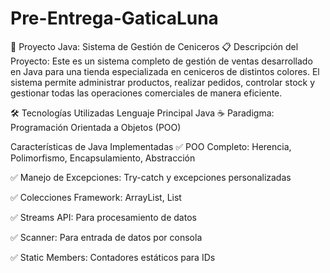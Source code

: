 # Pre-Entrega-GaticaLuna
🚀 Proyecto Java: Sistema de Gestión de Ceniceros
📋 Descripción del Proyecto:
Este es un sistema completo de gestión de ventas desarrollado en Java para una tienda especializada en ceniceros de distintos colores. El sistema permite administrar productos, realizar pedidos, controlar stock y gestionar todas las operaciones comerciales de manera eficiente.

🛠️ Tecnologías Utilizadas
Lenguaje Principal
Java ☕
Paradigma: Programación Orientada a Objetos (POO)

Características de Java Implementadas
✅ POO Completo: Herencia, Polimorfismo, Encapsulamiento, Abstracción

✅ Manejo de Excepciones: Try-catch y excepciones personalizadas

✅ Colecciones Framework: ArrayList, List

✅ Streams API: Para procesamiento de datos

✅ Scanner: Para entrada de datos por consola

✅ Static Members: Contadores estáticos para IDs
